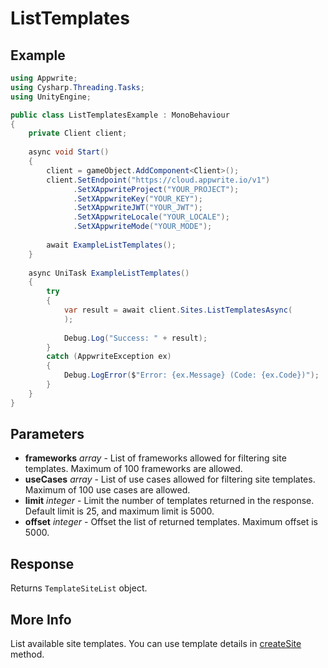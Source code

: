 # ListTemplates

## Example

```csharp
using Appwrite;
using Cysharp.Threading.Tasks;
using UnityEngine;

public class ListTemplatesExample : MonoBehaviour
{
    private Client client;
    
    async void Start()
    {
        client = gameObject.AddComponent<Client>();
        client.SetEndpoint("https://cloud.appwrite.io/v1")
              .SetXAppwriteProject("YOUR_PROJECT");
              .SetXAppwriteKey("YOUR_KEY");
              .SetXAppwriteJWT("YOUR_JWT");
              .SetXAppwriteLocale("YOUR_LOCALE");
              .SetXAppwriteMode("YOUR_MODE");
        
        await ExampleListTemplates();
    }
    
    async UniTask ExampleListTemplates()
    {
        try
        {
            var result = await client.Sites.ListTemplatesAsync(
            );
            
            Debug.Log("Success: " + result);
        }
        catch (AppwriteException ex)
        {
            Debug.LogError($"Error: {ex.Message} (Code: {ex.Code})");
        }
    }
}
```

## Parameters

- **frameworks** *array* - List of frameworks allowed for filtering site templates. Maximum of 100 frameworks are allowed.
- **useCases** *array* - List of use cases allowed for filtering site templates. Maximum of 100 use cases are allowed.
- **limit** *integer* - Limit the number of templates returned in the response. Default limit is 25, and maximum limit is 5000.
- **offset** *integer* - Offset the list of returned templates. Maximum offset is 5000.

## Response

Returns `TemplateSiteList` object.
## More Info

List available site templates. You can use template details in [createSite](/docs/references/cloud/server-nodejs/sites#create) method.
